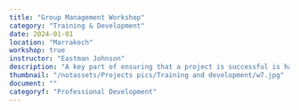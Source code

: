 ```yaml
---
title: "Group Management Workshop"
category: "Training & Development"
date: 2024-01-01
location: "Marrakech"
workshop: true
instructor: "Eastman Johnson"
description: "A key part of ensuring that a project is successful is having a team that works well together. Having a skilled facilitator that engages with all group members and encourages everyone is an important part of that. This workshop discusses tips on group management and being a facilitator while working on a project. It talks about characteristics of a good facilitator, how to deal with difficult participants, and more. Participants have the chance to practice the skills discussed through the activity at the end. This workshop is useful to anyone in a leadership position or anyone who is interested in creating a better group dynamic within their project or organization."
thumbnail: "/notassets/Projects pics/Training and development/w7.jpg"
document: ""
categoryf: "Professional Development"
---
```

